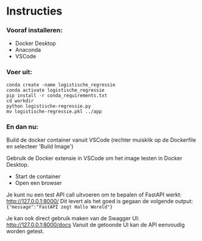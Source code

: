 # Instructies
### Vooraf installeren:
- Docker Desktop
- Anaconda
- VSCode

### Voer uit:
```
conda create -name logistische_regressie
conda activate logistische_regressie
pip install -r conda_requirements.txt
cd workdir
python logistische-regressie.py
mv logistische-regressie.pkl ../app
```

### En dan nu:
Build de docker container vanuit VSCode (rechter muisklik op de Dockerfile en selecteer 'Build Image')

Gebruik de Docker extensie in VSCode om het image testen in Docker Desktop.
- Start de container
- Open een browser

Je kunt nu een test API call uitvoeren om te bepalen of FastAPI werkt: http://127.0.0.1:8000/
Dit levert als het goed is gegaan de volgende output: ```{"message":"FastAPI zegt Hallo Wereld"}```
	
Je kan ook direct gebruik maken van de Swagger UI: http://127.0.0.1:8000/docs
Vanuit de getoonde UI kan de API eenvoudig worden getest.
